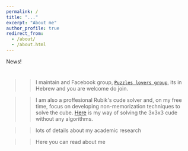 ```yaml
---
permalink: /
title: "..."
excerpt: "About me"
author_profile: true
redirect_from: 
  - /about/
  - /about.html
---
```


News!
#


>> I maintain and Facebook group, [`Puzzles lovers group`](https://www.facebook.com/groups/1462065760548710/?ref=bookmarks), its in Hebrew and you are welcome do join.

>> I am also a proffesional Rubik's cude solver and, on my free time, focus on developing non-memorization techniques to solve the cube. [Here](https://www.youtube.com/playlist?list=PLJyTOw7CNt_6JIielrbvACfyHGjxmcWv_) is my way of solving the 3x3x3 cude without any algorithms.

>> lots of details about my academic research

>> Here you can read about me

